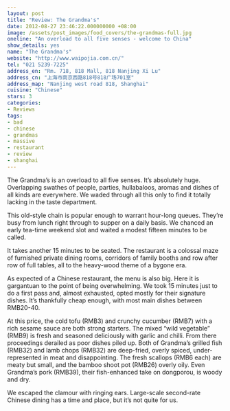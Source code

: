 ```yaml
---
layout: post
title: "Review: The Grandma's"
date: 2012-08-27 23:46:22.000000000 +08:00
image: /assets/post_images/food_covers/the-grandmas-full.jpg
oneline: "An overload to all five senses - welcome to China"
show_details: yes
name: "The Grandma's"
website: "http://www.waipojia.com.cn/"
tel: "021 5239-7225"
address_en: "Rm. 718, 818 Mall, 818 Nanjing Xi Lu"
address_cn: "上海市南京西路818号818广场701室"
address_map: "Nanjing west road 818, Shanghai"
cuisine: "Chinese"
stars: 3
categories:
- Reviews
tags:
- bad
- chinese
- grandmas
- massive
- restaurant
- review
- shanghai
---
```

The Grandma’s is an overload to all five senses. It’s absolutely huge. Overlapping swathes of people, parties, hullabaloos, aromas and dishes of all kinds are everywhere. We waded through all this only to find it totally lacking in the taste department.

This old-style chain is popular enough to warrant hour-long queues. They’re busy from lunch right through to supper on a daily basis. We chanced an early tea-time weekend slot and waited a modest fifteen minutes to be called.

It takes another 15 minutes to be seated. The restaurant is a colossal maze of furnished private dining rooms, corridors of family booths and row after row of full tables, all to the heavy-wood theme of a bygone era.

As expected of a Chinese restaurant, the menu is also big. Here it is gargantuan to the point of being overwhelming. We took 15 minutes just to do a first pass and, almost exhausted, opted mostly for their signature dishes. It’s thankfully cheap enough, with most main dishes between RMB20-40.<br />

At this price, the cold tofu (RMB3) and crunchy cucumber (RMB7) with a rich sesame sauce are both strong starters. The mixed “wild vegetable” (RMB9) is fresh and seasoned deliciously with garlic and chilli. From there proceedings derailed as poor dishes piled up. Both of Grandma’s grilled fish (RMB32) and lamb chops (RMB32) are deep-fried, overly spiced, under-represented in meat and disappointing. The fresh scallops (RMB6 each) are meaty but small, and the bamboo shoot pot (RMB26) overly oily. Even Grandma’s pork (RMB39), their fish-enhanced take on dongporou, is woody and dry.

We escaped the clamour with ringing ears. Large-scale second-rate Chinese dining has a time and place, but it’s not quite for us.
